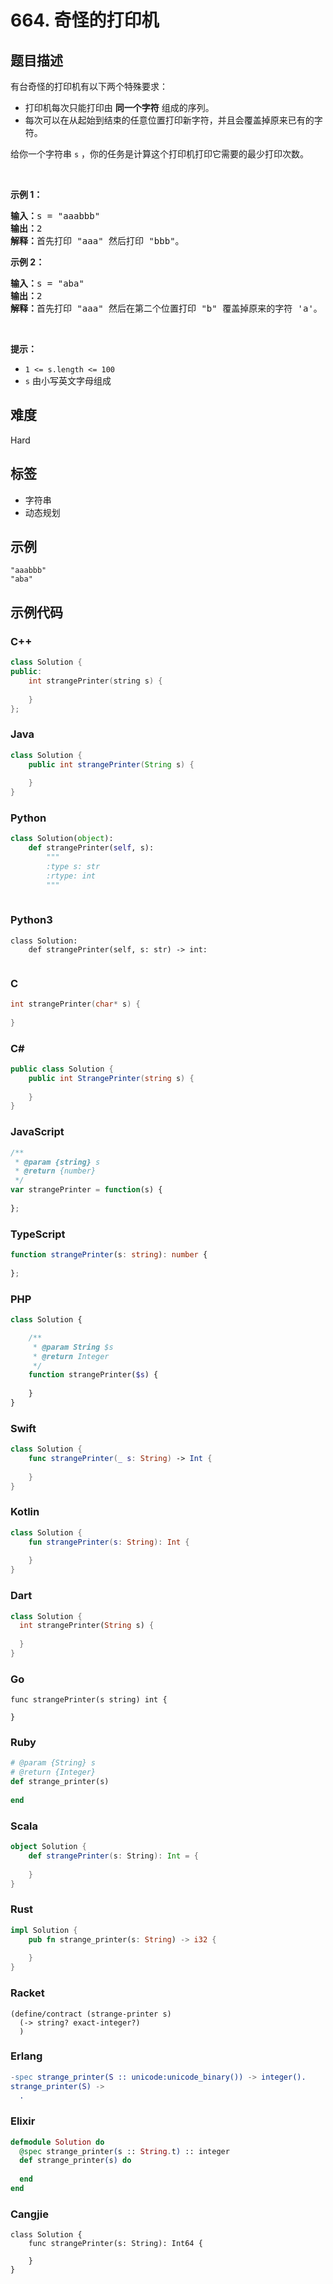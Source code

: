 # 664. 奇怪的打印机

## 题目描述

<p>有台奇怪的打印机有以下两个特殊要求：</p>

<ul>
	<li>打印机每次只能打印由 <strong>同一个字符</strong> 组成的序列。</li>
	<li>每次可以在从起始到结束的任意位置打印新字符，并且会覆盖掉原来已有的字符。</li>
</ul>

<p>给你一个字符串 <code>s</code> ，你的任务是计算这个打印机打印它需要的最少打印次数。</p>
&nbsp;

<p><strong>示例 1：</strong></p>

<pre>
<strong>输入：</strong>s = "aaabbb"
<strong>输出：</strong>2
<strong>解释：</strong>首先打印 "aaa" 然后打印 "bbb"。
</pre>

<p><strong>示例 2：</strong></p>

<pre>
<strong>输入：</strong>s = "aba"
<strong>输出：</strong>2
<strong>解释：</strong>首先打印 "aaa" 然后在第二个位置打印 "b" 覆盖掉原来的字符 'a'。
</pre>

<p>&nbsp;</p>

<p><strong>提示：</strong></p>

<ul>
	<li><code>1 &lt;= s.length &lt;= 100</code></li>
	<li><code>s</code> 由小写英文字母组成</li>
</ul>


## 难度

Hard

## 标签

- 字符串
- 动态规划

## 示例

```
"aaabbb"
"aba"
```

## 示例代码

### C++

```cpp
class Solution {
public:
    int strangePrinter(string s) {
        
    }
};
```

### Java

```java
class Solution {
    public int strangePrinter(String s) {
        
    }
}
```

### Python

```python
class Solution(object):
    def strangePrinter(self, s):
        """
        :type s: str
        :rtype: int
        """
        
```

### Python3

```python3
class Solution:
    def strangePrinter(self, s: str) -> int:
        
```

### C

```c
int strangePrinter(char* s) {
    
}
```

### C#

```csharp
public class Solution {
    public int StrangePrinter(string s) {
        
    }
}
```

### JavaScript

```javascript
/**
 * @param {string} s
 * @return {number}
 */
var strangePrinter = function(s) {
    
};
```

### TypeScript

```typescript
function strangePrinter(s: string): number {
    
};
```

### PHP

```php
class Solution {

    /**
     * @param String $s
     * @return Integer
     */
    function strangePrinter($s) {
        
    }
}
```

### Swift

```swift
class Solution {
    func strangePrinter(_ s: String) -> Int {
        
    }
}
```

### Kotlin

```kotlin
class Solution {
    fun strangePrinter(s: String): Int {
        
    }
}
```

### Dart

```dart
class Solution {
  int strangePrinter(String s) {
    
  }
}
```

### Go

```golang
func strangePrinter(s string) int {
    
}
```

### Ruby

```ruby
# @param {String} s
# @return {Integer}
def strange_printer(s)
    
end
```

### Scala

```scala
object Solution {
    def strangePrinter(s: String): Int = {
        
    }
}
```

### Rust

```rust
impl Solution {
    pub fn strange_printer(s: String) -> i32 {
        
    }
}
```

### Racket

```racket
(define/contract (strange-printer s)
  (-> string? exact-integer?)
  )
```

### Erlang

```erlang
-spec strange_printer(S :: unicode:unicode_binary()) -> integer().
strange_printer(S) ->
  .
```

### Elixir

```elixir
defmodule Solution do
  @spec strange_printer(s :: String.t) :: integer
  def strange_printer(s) do
    
  end
end
```

### Cangjie

```cangjie
class Solution {
    func strangePrinter(s: String): Int64 {

    }
}
```

